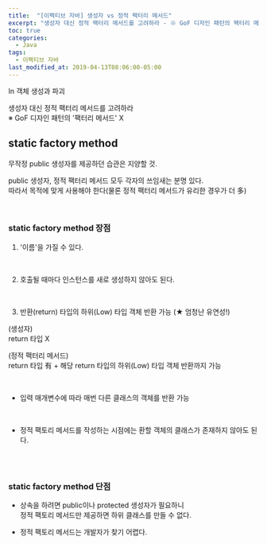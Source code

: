 ```yaml
---
title:  "[이펙티브 자바] 생성자 vs 정적 팩터리 메서드"
excerpt: "생성자 대신 정적 팩터리 메서드를 고려하라 - ※ GoF 디자인 패턴의 팩터리 메서드 X"
toc: true
categories:
  - Java
tags:
  - 이펙티브 자바
last_modified_at: 2019-04-13T08:06:00-05:00
---
```


In 객체 생성과 파괴 

생성자 대신 정적 팩터리 메서드를 고려하라  
※ GoF 디자인 패턴의 '팩터리 메서드' X

## static factory method

무작정 public 생성자를 제공하던 습관은 지양할 것.

public 생성자, 정적 팩터리 메서드 모두 각자의 쓰임새는 분명 있다.  
따라서 목적에 맞게 사용해야 한다(물론 정적 팩터리 메서드가 유리한 경우가 더 多)

<br/>

### static factory method 장점

1. '이름'을 가질 수 있다.

<br/>

2. 호출될 때마다 인스턴스를 새로 생성하지 않아도 된다.

<br/>

3. 반환(return) 타입의 하위(Low) 타입 객체 반환 가능 (★ 엄청난 유연성!)


(생성자)  
return 타입 X


(정적 팩터리 메서드)  
return 타입 有 + 해당 return 타입의 하위(Low) 타입 객체 반환까지 가능

<br/>

- 입력 매개변수에 따라 매번 다른 클래스의 객체를 반환 가능

<br/>

- 정적 팩토리 메서드를 작성하는 시점에는 환할 객체의 클래스가 존재하지 않아도 된다.



<br/>
<br/>


### static factory method 단점

- 상속을 하려면 public이나 protected 생성자가 필요하니  
정적 팩토리 메서드만 제공하면 하위 클래스를 만들 수 없다.

- 정적 팩토리 메서드는 개발자가 찾기 어렵다.


